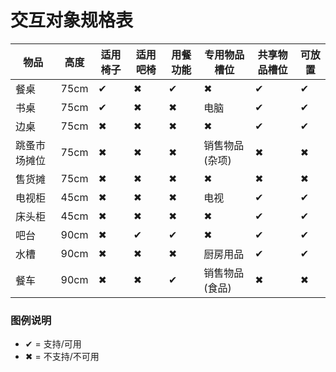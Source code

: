 # 交互对象规格表

| 物品           | 高度  | 适用椅子 | 适用吧椅 | 用餐功能 | 专用物品槽位      | 共享物品槽位 | 可放置 |
|----------------|-------|----------|----------|----------|-------------------|--------------|--------|
| 餐桌           | 75cm  | ✔        | ✖        | ✔        | ✖                 | ✔            | ✔      |
| 书桌           | 75cm  | ✔        | ✖        | ✖        | 电脑              | ✔            | ✔      |
| 边桌           | 75cm  | ✖        | ✖        | ✖        | ✖                 | ✔            | ✔      |
| 跳蚤市场摊位   | 75cm  | ✖        | ✖        | ✖        | 销售物品(杂项)     | ✖            | ✖      |
| 售货摊         | 75cm  | ✖        | ✖        | ✖        | ✖                 | ✖            | ✖      |
| 电视柜         | 45cm  | ✖        | ✖        | ✖        | 电视              | ✔            | ✔      |
| 床头柜         | 45cm  | ✖        | ✖        | ✖        | ✖                 | ✔            | ✔      |
| 吧台           | 90cm  | ✖        | ✔        | ✔        | ✖                 | ✔            | ✔      |
| 水槽           | 90cm  | ✖        | ✖        | ✖        | 厨房用品          | ✔            | ✔      |
| 餐车           | 90cm  | ✖        | ✖        | ✔        | 销售物品(食品)     | ✖            | ✖      |

### 图例说明
- ✔ = 支持/可用
- ✖ = 不支持/不可用